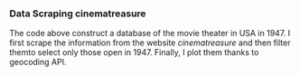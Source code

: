 ### Data Scraping cinematreasure

The code above construct a database of the movie theater in USA in 1947. I first scrape the information from the website _cinematreasure_ and then filter themto select only those open in 1947. Finally, I plot them thanks to geocoding API.
